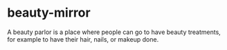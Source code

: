 # beauty-mirror
A beauty parlor is a place where people can go to have beauty treatments, for example to have their hair, nails, or makeup done.
